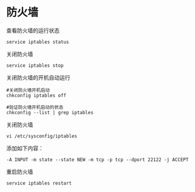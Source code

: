 # 防火墙 #

查看防火墙的运行状态

	service iptables status

关闭防火墙

	service iptables stop

关闭防火墙的开机自动运行

	#关闭防火墙开机启动
	chkconfig iptables off

	#验证防火墙开机启动的状态
	chkconfig --list | grep iptables

关闭防火墙

	vi /etc/sysconfig/iptables

添加如下内容：

	-A INPUT -m state --state NEW -m tcp -p tcp --dport 22122 -j ACCEPT

重启防火墙

	service iptables restart



